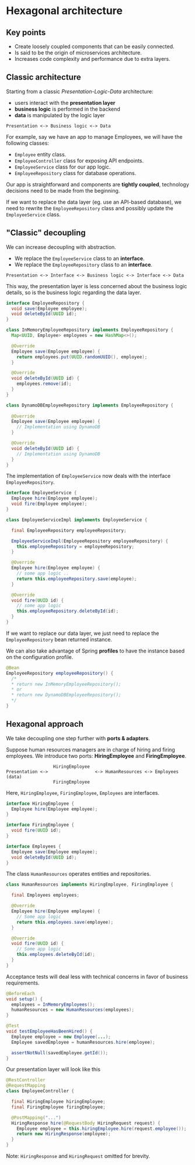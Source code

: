 # Hexagonal architecture

## Key points
- Create loosely coupled components that can be easily connected.
- Is said to be the origin of microservices architecture.
- Increases code complexity and performance due to extra layers.

## Classic architecture
Starting from a classic *Presentation-Logic-Data* architecture:
- users interact with the **presentation layer**
- **business logic** is performed in the backend
- **data** is manipulated by the logic layer

```
Presentation <-> Business logic <-> Data
```

For example, say we have an app to manage Employees, we will have the following classes:
- `Employee` entity class.
- `EmployeeController` class for exposing API endpoints.
- `EmployeeService` class for our app logic.
- `EmployeeRepository` class for database operations.

Our app is straightforward and components are **tightly coupled**, technology decisions need to be made from the beginning.

If we want to replace the data layer (eg. use an API-based database), we need to rewrite the `EmployeeRepository` class and possibly update the `EmployeeService` class.

## "Classic" decoupling
We can increase decoupling with abstraction.
- We replace the `EmployeeService` class to an **interface**.
- We replace the `EmployeeRepository` class to an **interface**.

```
Presentation <-> Interface <-> Business logic <-> Interface <-> Data
```

This way, the presentation layer is less concerned about the business logic details, so is the business logic regarding the data layer.

```Java
interface EmployeeRepository {
  void save(Employee employee);
  void deleteById(UUID id);
}
```

```Java
class InMemoryEmployeeRepository implements EmployeeRepository {
  Map<UUID, Employee> employees = new HashMap<>();

  @Override
  Employee save(Employee employee) {
    return employees.put(UUID.randomUUID(), employee);
  }

  @Override
  void deleteById(UUID id) {
    employees.remove(id);
  }
}
```

```Java
class DynamoDBEmployeeRepository implements EmployeeRepository {
  
  @Override
  Employee save(Employee employee) {
    // Implementation using DynamoDB
  }

  @Override
  void deleteById(UUID id) {
    // Implementation using DynamoDB
  }
}
```

The implementation of `EmployeeService` now deals with the interface `EmployeeRepository`.

```Java
interface EmployeeService {
  Employee hire(Employee employee);
  void fire(Employee employee);
}
```

```Java
class EmployeeServiceImpl implements EmployeeService {

  final EmployeeRepository employeeRepository;

  EmployeeServiceImpl(EmployeeRepository employeeRepository) {
    this.employeeRepository = employeeRepository;
  }

  @Override
  Employee hire(Employee employee) {
    // some app logic ..
    return this.employeeRepository.save(employee);
  }

  @Override
  void fire(UUID id) {
    // some app logic
    this.employeeRepository.deleteById(id);
  }
}
```

If we want to replace our data layer, we just need to replace the `EmployeeRepository` bean returned instance.

We can also take advantage of Spring **profiles** to have the instance based on the configuration profile.

```Java
@Bean
EmployeeRepository employeeRepository() {
  /*
  * return new InMemoryEmployeeRepository();
  * or
  * return new DynamoDBEmployeeRepository();
  */
}
```

## Hexagonal approach
We take decoupling one step further with **ports & adapters**. 

Suppose human resources managers are in charge of hiring and firing employees. We introduce two ports: **HiringEmployee** and **FiringEmployee**.

```
                  HiringEmployee
Presentation <->                  <-> HumanResources <-> Employees (data)
                  FiringEmployee
```

Here, `HiringEmployee`, `FiringEmployee`, `Employees` are interfaces.

```Java
interface HiringEmployee {
  Employee hire(Employee employee);
}
```

```Java
interface FiringEmployee {
  void fire(UUID id);
}
```

```Java
interface Employees {
  Employee save(Employee employee);
  void deleteById(UUID id);
}
```

The class `HumanResources` operates entities and repositories.

```Java
class HumanResources implements HiringEmployee, FiringEmployee {

  final Employees employees;

  @Override
  Employee hire(Employee employee) {
    // Some app logic
    return this.employees.save(employee);
  }

  @Override
  void fire(UUID id) {
    // Some app logic
    this.employees.deleteById(id);
  }
}
```

Acceptance tests will deal less with technical concerns in favor of business requirements.

```Java
@BeforeEach
void setup() {
  employees = InMemoryEmployees();
  humanResources = new HumanResources(employees);
}

@Test
void testEmployeeHasBeenHired() {
  Employee employee = new Employee(...);
  Employee savedEmployee = humanResources.hire(employee);

  assertNotNull(savedEmployee.getId());
}
```

Our presentation layer will look like this 

```Java
@RestController
@RequestMapping
class EmployeeController {

  final HiringEmployee hiringEmployee;
  final FiringEmployee firingEmployee;

  @PostMapping("...")
  HiringResponse hire(@RequestBody HiringRequest request) {
    Employee employee = this.hiringEmployee.hire(request.employee());
    return new HiringResponse(employee);
  }
}
```

Note: `HiringResponse` and `HiringRequest` omitted for brevity.